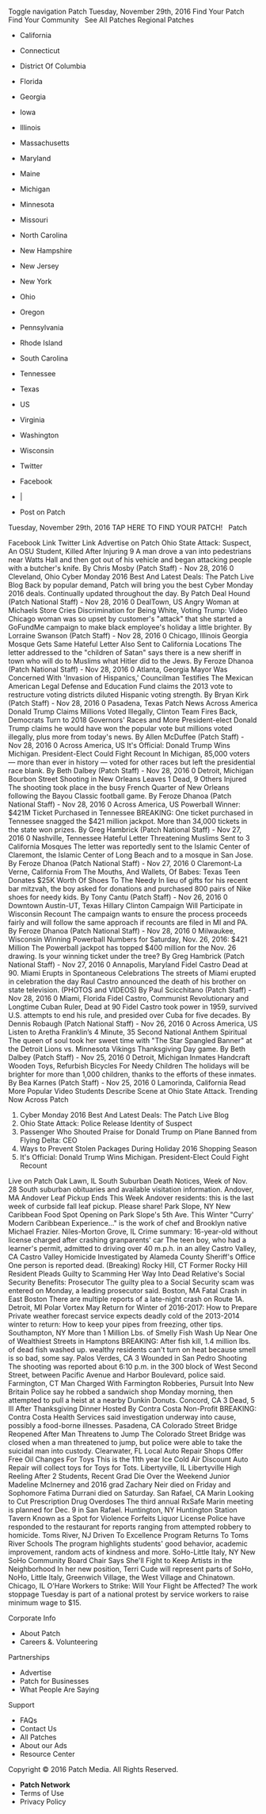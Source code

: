 Toggle navigation Patch Tuesday, November 29th, 2016 Find Your Patch Find Your Community   See All Patches Regional Patches

*   California
*   Connecticut
*   District Of Columbia
*   Florida
*   Georgia
*   Iowa
*   Illinois
*   Massachusetts
*   Maryland
*   Maine
*   Michigan
*   Minnesota
*   Missouri
*   North Carolina
*   New Hampshire
*   New Jersey
*   New York
*   Ohio
*   Oregon
*   Pennsylvania
*   Rhode Island
*   South Carolina
*   Tennessee
*   Texas
*   US
*   Virginia
*   Washington
*   Wisconsin

*   Twitter
*   Facebook
*   |
*   Post on Patch

Tuesday, November 29th, 2016 TAP HERE TO FIND YOUR PATCH!   Patch

Facebook Link Twitter Link Advertise on Patch Ohio State Attack: Suspect, An OSU Student, Killed After Injuring 9 A man drove a van into pedestrians near Watts Hall and then got out of his vehicle and began attacking people with a butcher's knife. By Chris Mosby (Patch Staff) - Nov 28, 2016 0 Cleveland, Ohio Cyber Monday 2016 Best And Latest Deals: The Patch Live Blog Back by popular demand, Patch will bring you the best Cyber Monday 2016 deals. Continually updated throughout the day. By Patch Deal Hound (Patch National Staff) - Nov 28, 2016 0 DealTown, US Angry Woman at Michaels Store Cries Discrimination for Being White, Voting Trump: Video Chicago woman was so upset by customer's "attack" that she started a GoFundMe campaign to make black employee's holiday a little brighter. By Lorraine Swanson (Patch Staff) - Nov 28, 2016 0 Chicago, Illinois Georgia Mosque Gets Same Hateful Letter Also Sent to California Locations The letter addressed to the "children of Satan" says there is a new sheriff in town who will do to Muslims what Hitler did to the Jews. By Feroze Dhanoa (Patch National Staff) - Nov 28, 2016 0 Atlanta, Georgia Mayor Was Concerned With 'Invasion of Hispanics,' Councilman Testifies The Mexican American Legal Defense and Education Fund claims the 2013 vote to restructure voting districts diluted Hispanic voting strength. By Bryan Kirk (Patch Staff) - Nov 28, 2016 0 Pasadena, Texas Patch News Across America Donald Trump Claims Millions Voted Illegally, Clinton Team Fires Back, Democrats Turn to 2018 Governors' Races and More President-elect Donald Trump claims he would have won the popular vote but millions voted illegally, plus more from today's news. By Allen McDuffee (Patch Staff) - Nov 28, 2016 0 Across America, US It's Official: Donald Trump Wins Michigan. President-Elect Could Fight Recount In Michigan, 85,000 voters — more than ever in history — voted for other races but left the presidential race blank. By Beth Dalbey (Patch Staff) - Nov 28, 2016 0 Detroit, Michigan Bourbon Street Shooting in New Orleans Leaves 1 Dead, 9 Others Injured The shooting took place in the busy French Quarter of New Orleans following the Bayou Classic football game. By Feroze Dhanoa (Patch National Staff) - Nov 28, 2016 0 Across America, US Powerball Winner: $421M Ticket Purchased in Tennessee BREAKING: One ticket purchased in Tennessee snagged the $421 million jackpot. More than 34,000 tickets in the state won prizes. By Greg Hambrick (Patch National Staff) - Nov 27, 2016 0 Nashville, Tennessee Hateful Letter Threatening Muslims Sent to 3 California Mosques The letter was reportedly sent to the Islamic Center of Claremont, the Islamic Center of Long Beach and to a mosque in San Jose. By Feroze Dhanoa (Patch National Staff) - Nov 27, 2016 0 Claremont-La Verne, California From The Mouths, And Wallets, Of Babes: Texas Teen Donates $25K Worth Of Shoes To The Needy In lieu of gifts for his recent bar mitzvah, the boy asked for donations and purchased 800 pairs of Nike shoes for needy kids. By Tony Cantu (Patch Staff) - Nov 26, 2016 0 Downtown Austin-UT, Texas Hillary Clinton Campaign Will Participate in Wisconsin Recount The campaign wants to ensure the process proceeds fairly and will follow the same approach if recounts are filed in MI and PA. By Feroze Dhanoa (Patch National Staff) - Nov 28, 2016 0 Milwaukee, Wisconsin Winning Powerball Numbers for Saturday, Nov. 26, 2016: $421 Million The Powerball jackpot has topped $400 million for the Nov. 26 drawing. Is your winning ticket under the tree? By Greg Hambrick (Patch National Staff) - Nov 27, 2016 0 Annapolis, Maryland Fidel Castro Dead at 90. Miami Erupts in Spontaneous Celebrations The streets of Miami erupted in celebration the day Raul Castro announced the death of his brother on state television. (PHOTOS and VIDEOS) By Paul Scicchitano (Patch Staff) - Nov 28, 2016 0 Miami, Florida Fidel Castro, Communist Revolutionary and Longtime Cuban Ruler, Dead at 90 Fidel Castro took power in 1959, survived U.S. attempts to end his rule, and presided over Cuba for five decades. By Dennis Robaugh (Patch National Staff) - Nov 26, 2016 0 Across America, US Listen to Aretha Franklin’s 4 Minute, 35 Second National Anthem Spiritual The queen of soul took her sweet time with "The Star Spangled Banner" at the Detroit Lions vs. Minnesota Vikings Thanksgiving Day game. By Beth Dalbey (Patch Staff) - Nov 25, 2016 0 Detroit, Michigan Inmates Handcraft Wooden Toys, Refurbish Bicycles For Needy Children The holidays will be brighter for more than 1,000 children, thanks to the efforts of these inmates. By Bea Karnes (Patch Staff) - Nov 25, 2016 0 Lamorinda, California Read More Popular Video Students Describe Scene at Ohio State Attack. Trending Now Across Patch

1.  Cyber Monday 2016 Best And Latest Deals: The Patch Live Blog
2.  Ohio State Attack: Police Release Identity of Suspect
3.  Passenger Who Shouted Praise for Donald Trump on Plane Banned from Flying Delta: CEO
4.  Ways to Prevent Stolen Packages During Holiday 2016 Shopping Season
5.  It's Official: Donald Trump Wins Michigan. President-Elect Could Fight Recount

Live on Patch Oak Lawn, IL South Suburban Death Notices, Week of Nov. 28 South suburban obituaries and available visitation information. Andover, MA Andover Leaf Pickup Ends This Week Andover residents: this is the last week of curbside fall leaf pickup. Please share! Park Slope, NY New Caribbean Food Spot Opening on Park Slope's 5th Ave. This Winter "Curry' Modern Caribbean Experience..." is the work of chef and Brooklyn native Michael Frazier. Niles-Morton Grove, IL Crime summary: 16-year-old without license charged after crashing granparents' car The teen boy, who had a learner's permit, admitted to driving over 40 m.p.h. in an alley Castro Valley, CA Castro Valley Homicide Investigated by Alameda County Sheriff's Office One person is reported dead. (Breaking) Rocky Hill, CT Former Rocky Hill Resident Pleads Guilty to Scamming Her Way Into Dead Relative's Social Security Benefits: Prosecutor The guilty plea to a Social Security scam was entered on Monday, a leading prosecutor said. Boston, MA Fatal Crash in East Boston There are multiple reports of a late-night crash on Route 1A. Detroit, MI Polar Vortex May Return for Winter of 2016-2017: How to Prepare Private weather forecast service expects deadly cold of the 2013-2014 winter to return: How to keep your pipes from freezing, other tips. Southampton, NY More than 1 Million Lbs. of Smelly Fish Wash Up Near One of Wealthiest Streets in Hamptons BREAKING: After fish kill, 1.4 million lbs. of dead fish washed up. wealthy residents can't turn on heat because smell is so bad, some say. Palos Verdes, CA 3 Wounded in San Pedro Shooting The shooting was reported about 6:10 p.m. in the 300 block of West Second Street, between Pacific Avenue and Harbor Boulevard, police said. Farmington, CT Man Charged With Farmington Robberies, Pursuit Into New Britain Police say he robbed a sandwich shop Monday morning, then attempted to pull a heist at a nearby Dunkin Donuts. Concord, CA 3 Dead, 5 Ill After Thanksgiving Dinner Hosted By Contra Costa Non-Profit BREAKING: Contra Costa Health Services said investigation underway into cause, possibly a food-borne illnesses. Pasadena, CA Colorado Street Bridge Reopened After Man Threatens to Jump The Colorado Street Bridge was closed when a man threatened to jump, but police were able to take the suicidal man into custody. Clearwater, FL Local Auto Repair Shops Offer Free Oil Changes For Toys This is the 11th year Ice Cold Air Discount Auto Repair will collect toys for Toys for Tots. Libertyville, IL Libertyville High Reeling After 2 Students, Recent Grad Die Over the Weekend Junior Madeline McInerney and 2016 grad Zachary Neir died on Friday and Sophomore Fatima Durrani died on Saturday. San Rafael, CA Marin Looking to Cut Prescription Drug Overdoses The third annual RxSafe Marin meeting is planned for Dec. 9 in San Rafael. Huntington, NY Huntington Station Tavern Known as a Spot for Violence Forfeits Liquor License Police have responded to the restaurant for reports ranging from attempted robbery to homicide. Toms River, NJ Driven To Excellence Program Returns To Toms River Schools The program highlights students' good behavior, academic improvement, random acts of kindness and more. SoHo-Little Italy, NY New SoHo Community Board Chair Says She'll Fight to Keep Artists in the Neighborhood In her new position, Terri Cude will represent parts of SoHo, NoHo, Little Italy, Greenwich Village, the West Village and Chinatown. Chicago, IL O'Hare Workers to Strike: Will Your Flight be Affected? The work stoppage Tuesday is part of a national protest by service workers to raise minimum wage to $15.

Corporate Info

*   About Patch
*   Careers &. Volunteering

Partnerships

*   Advertise
*   Patch for Businesses
*   What People Are Saying

Support

*   FAQs
*   Contact Us
*   All Patches
*   About our Ads
*   Resource Center

Copyright © 2016 Patch Media. All Rights Reserved.

*   **Patch Network**
*   Terms of Use
*   Privacy Policy